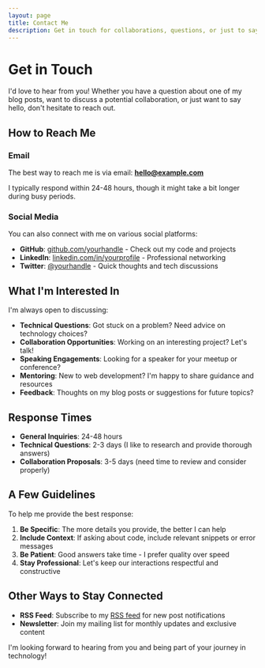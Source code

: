 ```yaml
---
layout: page
title: Contact Me
description: Get in touch for collaborations, questions, or just to say hello!
---
```


# Get in Touch

I'd love to hear from you! Whether you have a question about one of my blog posts, want to discuss a potential collaboration, or just want to say hello, don't hesitate to reach out.

## How to Reach Me

### Email

The best way to reach me is via email: **[hello@example.com](mailto:hello@example.com)**

I typically respond within 24-48 hours, though it might take a bit longer during busy periods.

### Social Media

You can also connect with me on various social platforms:

- **GitHub**: [github.com/yourhandle](https://github.com/yourhandle) - Check out my code and projects
- **LinkedIn**: [linkedin.com/in/yourprofile](https://linkedin.com/in/yourprofile) - Professional networking
- **Twitter**: [@yourhandle](https://twitter.com/yourhandle) - Quick thoughts and tech discussions

## What I'm Interested In

I'm always open to discussing:

- **Technical Questions**: Got stuck on a problem? Need advice on technology choices?
- **Collaboration Opportunities**: Working on an interesting project? Let's talk!
- **Speaking Engagements**: Looking for a speaker for your meetup or conference?
- **Mentoring**: New to web development? I'm happy to share guidance and resources
- **Feedback**: Thoughts on my blog posts or suggestions for future topics?

## Response Times

- **General Inquiries**: 24-48 hours
- **Technical Questions**: 2-3 days (I like to research and provide thorough answers)
- **Collaboration Proposals**: 3-5 days (need time to review and consider properly)

## A Few Guidelines

To help me provide the best response:

1. **Be Specific**: The more details you provide, the better I can help
2. **Include Context**: If asking about code, include relevant snippets or error messages
3. **Be Patient**: Good answers take time - I prefer quality over speed
4. **Stay Professional**: Let's keep our interactions respectful and constructive

## Other Ways to Stay Connected

- **RSS Feed**: Subscribe to my [RSS feed](/feed.xml) for new post notifications
- **Newsletter**: Join my mailing list for monthly updates and exclusive content

I'm looking forward to hearing from you and being part of your journey in technology!
